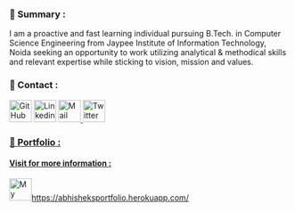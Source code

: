 ### 👋 Summary :

I am a proactive and fast learning individual pursuing B.Tech. in Computer Science Engineering from Jaypee Institute of Information Technology, Noida seeking an opportunity to work utilizing analytical & methodical skills and relevant expertise while sticking to vision, mission and values.

### 📱 Contact :

<p align="left">
	<a href="https://github.com/abhisheksaxena1998"><img src="https://techcrunch.com/wp-content/uploads/2010/07/github-logo.png?w=64" height= "40px" alt="GitHub"></a>				<a href="https://www.linkedin.com/in/abhishek-saxena-5ba805180/"><img src="https://cdn.pixabay.com/photo/2017/08/22/11/56/linked-in-2668700_1280.png?w=32" height= "40px" alt="Linkedin"></a>				<a href="mailto:abhi123923@gmail.com"><img src="https://cdn2.iconfinder.com/data/icons/social-media-2259/512/gmail-512.png" height= "40px" alt="Mail">				<a href="https://twitter.com/abhE98"> <img src="https://cdn2.iconfinder.com/data/icons/minimalism/512/twitter.png" height= "40px" alt="Twitter"></p>

### 💼 Portfolio :

#### Visit for more information :

<p align="left">
<a href="https://abhisheksportfolio.herokuapp.com/"><img src="https://raw.githubusercontent.com/abhisheksaxena1998/MyPortfolio/master/static/abhe128.jpg" height= "40px" alt="My Portfolio">https://abhisheksportfolio.herokuapp.com/</a>
</p>
<!--
**abhisheksaxena1998/abhisheksaxena1998** is a ✨ _special_ ✨ repository because its `README.md` (this file) appears on your GitHub profile.

Here are some ideas to get you started:

- 🔭 I’m currently working on ...
- 🌱 I’m currently learning ...
- 👯 I’m looking to collaborate on ...
- 🤔 I’m looking for help with ...
- 💬 Ask me about ...
- 📫 How to reach me: ...
- 😄 Pronouns: ...
- ⚡ Fun fact: ...
-->
